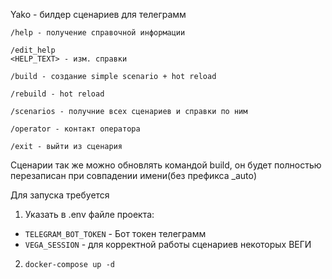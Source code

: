 Yako - билдер сценариев для телеграмм
```
/help - получение справочной информации

/edit_help
<HELP_TEXT> - изм. справки

/build - создание simple scenario + hot reload

/rebuild - hot reload 

/scenarios - получние всех сценариев и справки по ним

/operator - контакт оператора

/exit - выйти из сценария 
```

Сценарии так же можно обновлять командой build, он будет полностью перезаписан при совпадении имени(без префикса _auto)

Для запуска требуется 
1. Указать в .env файле проекта:

+ ```TELEGRAM_BOT_TOKEN``` - Бот токен телеграмм
+ ```VEGA_SESSION``` - для корректной работы сценариев некоторых ВЕГИ

2. ```docker-compose up -d```